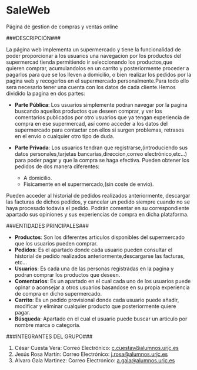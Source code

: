 # SaleWeb
Página de gestion de compras y ventas online

###DESCRIPCIÓN###

La página web implementa un supermercado y tiene la funcionalidad de poder proporcionar a los usuarios una navegacion por los productos del supermercad tienda permitiendo ir seleccionando los productos,que quieren comprar, acumulandolos en un carrito y posteriormente proceder a pagarlos para que se los lleven a domicilio, o bien realizar los pedidos por la pagina web y recogerlos en el supermercado personalmente.Para todo ello sera necesario tener una cuenta con los datos de cada cliente.Hemos dividido la pagina en dos partes:

- **Parte Pública**: Los usuarios simplemente podran navegar por la pagina buscando aquellos productos que deseen comprar, y ver los comentarios publicados por otro usuarios que ya tengan experiencia de compra en ese supermercad, así como acceder a los datos del supermercado para contactar con ellos si surgen problemas, retrasos en el envio o cualquier otro tipo de duda.

- **Parte Privada**: Los usuarios tendran que registrarse,(introduciendo sus datos personales,tarjetas bancarias,direccion,correo electrónico,etc...) para poder pagar y que la compra se haga efectiva. Pueden obtener los pedidos de dos manera diferentes:

  * A domicilio.
  * Fisicamente en el supermercado,(sin coste de envio).
  
 Pueden acceder al historial de pedidos realizados anteriormente, descargar las facturas de dichos pedidos, y cancelar un pedido siempre cuando no se haya procesado todavia el pedido. Podrán comentar en su correspondiente apartado sus opiniones y sus experiencias de compra en dicha plataforma.
 
###ENTIDADES PRINCIPALES###
- **Productos**: Son los diferentes articulos disponibles del supermercado que los usuarios pueden comprar.
- **Pedidos**: Es el apartado donde cada usuario pueden consultar el historial de pedido realizados anteriormente,descargarse las facturas, etc...
- **Usuarios**: Es cada una de las personas registradas en la pagina y podran comprar los productos que deseen.
- **Comentarios**: Es un apartado en el cual cada uno de los usuarios puede  opinar o aconsejar a otros usuarios basandose en su propia experiencia de compra en dicho supermercado.
- **Carrito**: Es un pedido provisional donde cada usuario puede añadir, modificar y eliminar cualquier producto que posteriormente quiere pagar.
- **Búsqueda**: Apartado en el cual el usuario puede buscar un articulo por nombre marca o categoría.

###INTEGRANTES DEL GRUPO###
1. César Cuesta Vera: Correo Electrónico: c.cuestav@alumnos.urjc.es
2. Jesús Rosa Martín: Correo Electrónico: j.rosa@alumnos.urjc.es
3. Alvaro Gala Martinez: Correo Electronico: a.gala@alumnos.urjc.es
